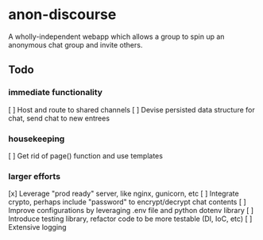 # anon-discourse

A wholly-independent webapp which allows a group to spin up an anonymous chat group and invite others.

## Todo

### immediate functionality
[ ] Host and route to shared channels
[ ] Devise persisted data structure for chat, send chat to new entrees

### housekeeping
[ ] Get rid of page() function and use templates

### larger efforts
[x] Leverage "prod ready" server, like nginx, gunicorn, etc
[ ] Integrate crypto, perhaps include "password" to encrypt/decrypt chat contents
[ ] Improve configurations by leveraging .env file and python dotenv library
[ ] Introduce testing library, refactor code to be more testable (DI, IoC, etc)
[ ] Extensive logging